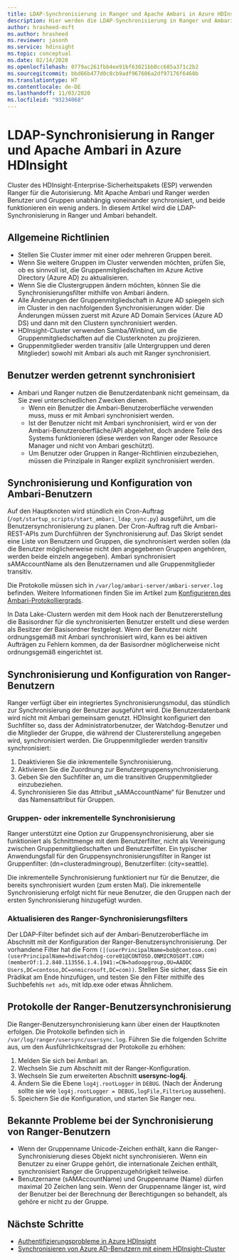 ```yaml
---
title: LDAP-Synchronisierung in Ranger und Apache Ambari in Azure HDInsight
description: Hier werden die LDAP-Synchronisierung in Ranger und Ambari behandelt und allgemeine Richtlinien bereitgestellt.
author: hrasheed-msft
ms.author: hrasheed
ms.reviewer: jasonh
ms.service: hdinsight
ms.topic: conceptual
ms.date: 02/14/2020
ms.openlocfilehash: 0779ac261fbb4ee91bf63021bb0cc685a371c2b2
ms.sourcegitcommit: bbd66b477d0c8cb9adf967606a2df97176f6460b
ms.translationtype: HT
ms.contentlocale: de-DE
ms.lasthandoff: 11/03/2020
ms.locfileid: "93234068"
---
```

# <a name="ldap-sync-in-ranger-and-apache-ambari-in-azure-hdinsight"></a>LDAP-Synchronisierung in Ranger und Apache Ambari in Azure HDInsight

Cluster des HDInsight-Enterprise-Sicherheitspakets (ESP) verwenden Ranger für die Autorisierung. Mit Apache Ambari und Ranger werden Benutzer und Gruppen unabhängig voneinander synchronisiert, und beide funktionieren ein wenig anders. In diesem Artikel wird die LDAP-Synchronisierung in Ranger und Ambari behandelt.

## <a name="general-guidelines"></a>Allgemeine Richtlinien

* Stellen Sie Cluster immer mit einer oder mehreren Gruppen bereit.
* Wenn Sie weitere Gruppen im Cluster verwenden möchten, prüfen Sie, ob es sinnvoll ist, die Gruppenmitgliedschaften im Azure Active Directory (Azure AD) zu aktualisieren.
* Wenn Sie die Clustergruppen ändern möchten, können Sie die Synchronisierungsfilter mithilfe von Ambari ändern.
* Alle Änderungen der Gruppenmitgliedschaft in Azure AD spiegeln sich im Cluster in den nachfolgenden Synchronisierungen wider. Die Änderungen müssen zuerst mit Azure AD Domain Services (Azure AD DS) und dann mit den Clustern synchronisiert werden.
* HDInsight-Cluster verwenden Samba/Winbind, um die Gruppenmitgliedschaften auf die Clusterknoten zu projizieren.
* Gruppenmitglieder werden transitiv (alle Untergruppen und deren Mitglieder) sowohl mit Ambari als auch mit Ranger synchronisiert. 

## <a name="users-are-synced-separately"></a>Benutzer werden getrennt synchronisiert

 * Ambari und Ranger nutzen die Benutzerdatenbank nicht gemeinsam, da Sie zwei unterschiedlichen Zwecken dienen. 
   * Wenn ein Benutzer die Ambari-Benutzeroberfläche verwenden muss, muss er mit Ambari synchronisiert werden. 
   * Ist der Benutzer nicht mit Ambari synchronisiert, wird er von der Ambari-Benutzeroberfläche/API abgelehnt, doch andere Teile des Systems funktionieren (diese werden von Ranger oder Resource Manager und nicht von Ambari geschützt).
   * Um Benutzer oder Gruppen in Ranger-Richtlinien einzubeziehen, müssen die Prinzipale in Ranger explizit synchronisiert werden.

## <a name="ambari-user-sync-and-configuration"></a>Synchronisierung und Konfiguration von Ambari-Benutzern

Auf den Hauptknoten wird stündlich ein Cron-Auftrag (`/opt/startup_scripts/start_ambari_ldap_sync.py`) ausgeführt, um die Benutzersynchronisierung zu planen. Der Cron-Auftrag ruft die Ambari-REST-APIs zum Durchführen der Synchronisierung auf. Das Skript sendet eine Liste von Benutzern und Gruppen, die synchronisiert werden sollen (da die Benutzer möglicherweise nicht den angegebenen Gruppen angehören, werden beide einzeln angegeben). Ambari synchronisiert sAMAccountName als den Benutzernamen und alle Gruppenmitglieder transitiv.

Die Protokolle müssen sich in `/var/log/ambari-server/ambari-server.log` befinden. Weitere Informationen finden Sie im Artikel zum [Konfigurieren des Ambari-Protokolliergrads](https://docs.cloudera.com/HDPDocuments/Ambari-latest/administering-ambari/content/amb_configure_ambari_logging_level.html).

In Data Lake-Clustern werden mit dem Hook nach der Benutzererstellung die Basisordner für die synchronisierten Benutzer erstellt und diese werden als Besitzer der Basisordner festgelegt. Wenn der Benutzer nicht ordnungsgemäß mit Ambari synchronisiert wird, kann es bei aktiven Aufträgen zu Fehlern kommen, da der Basisordner möglicherweise nicht ordnungsgemäß eingerichtet ist.

## <a name="ranger-user-sync-and-configuration"></a>Synchronisierung und Konfiguration von Ranger-Benutzern

Ranger verfügt über ein integriertes Synchronisierungsmodul, das stündlich zur Synchronisierung der Benutzer ausgeführt wird. Die Benutzerdatenbank wird nicht mit Ambari gemeinsam genutzt. HDInsight konfiguriert den Suchfilter so, dass der Administratorbenutzer, der Watchdog-Benutzer und die Mitglieder der Gruppe, die während der Clustererstellung angegeben wird, synchronisiert werden. Die Gruppenmitglieder werden transitiv synchronisiert:

1. Deaktivieren Sie die inkrementelle Synchronisierung.
1. Aktivieren Sie die Zuordnung zur Benutzergruppensynchronisierung.
1. Geben Sie den Suchfilter an, um die transitiven Gruppenmitglieder einzubeziehen.
1. Synchronisieren Sie das Attribut „sAMAccountName“ für Benutzer und das Namensattribut für Gruppen.

### <a name="group-or-incremental-sync"></a>Gruppen- oder inkrementelle Synchronisierung

Ranger unterstützt eine Option zur Gruppensynchronisierung, aber sie funktioniert als Schnittmenge mit dem Benutzerfilter, nicht als Vereinigung zwischen Gruppenmitgliedschaften und Benutzerfilter. Ein typischer Anwendungsfall für den Gruppensynchronisierungsfilter in Ranger ist Gruppenfilter: (dn=clusteradmingroup), Benutzerfilter: (city=seattle).

Die inkrementelle Synchronisierung funktioniert nur für die Benutzer, die bereits synchronisiert wurden (zum ersten Mal). Die inkrementelle Synchronisierung erfolgt nicht für neue Benutzer, die den Gruppen nach der ersten Synchronisierung hinzugefügt wurden.

### <a name="update-ranger-sync-filter"></a>Aktualisieren des Ranger-Synchronisierungsfilters

Der LDAP-Filter befindet sich auf der Ambari-Benutzeroberfläche im Abschnitt mit der Konfiguration der Ranger-Benutzersynchronisierung. Der vorhandene Filter hat die Form `(|(userPrincipalName=bob@contoso.com)(userPrincipalName=hdiwatchdog-core01@CONTOSO.ONMICROSOFT.COM)(memberOf:1.2.840.113556.1.4.1941:=CN=hadoopgroup,OU=AADDC Users,DC=contoso,DC=onmicrosoft,DC=com))`. Stellen Sie sicher, dass Sie ein Prädikat am Ende hinzufügen, und testen Sie den Filter mithilfe des Suchbefehls `net ads`, mit ldp.exe oder etwas Ähnlichem.

## <a name="ranger-user-sync-logs"></a>Protokolle der Ranger-Benutzersynchronisierung

Die Ranger-Benutzersynchronisierung kann über einen der Hauptknoten erfolgen. Die Protokolle befinden sich in `/var/log/ranger/usersync/usersync.log`. Führen Sie die folgenden Schritte aus, um den Ausführlichkeitsgrad der Protokolle zu erhöhen:

1. Melden Sie sich bei Ambari an.
1. Wechseln Sie zum Abschnitt mit der Ranger-Konfiguration.
1. Wechseln Sie zum erweiterten Abschnitt **usersync-log4j**.
1. Ändern Sie die Ebene `log4j.rootLogger` in `DEBUG`. (Nach der Änderung sollte sie wie `log4j.rootLogger = DEBUG,logFile,FilterLog` aussehen).
1. Speichern Sie die Konfiguration, und starten Sie Ranger neu.

## <a name="known-issues-with-ranger-user-sync"></a>Bekannte Probleme bei der Synchronisierung von Ranger-Benutzern
* Wenn der Gruppenname Unicode-Zeichen enthält, kann die Ranger-Synchronisierung dieses Objekt nicht synchronisieren. Wenn ein Benutzer zu einer Gruppe gehört, die internationale Zeichen enthält, synchronisiert Ranger die Gruppenzugehörigkeit teilweise.
* Benutzername (sAMAccountName) und Gruppenname (Name) dürfen maximal 20 Zeichen lang sein. Wenn der Gruppenname länger ist, wird der Benutzer bei der Berechnung der Berechtigungen so behandelt, als gehöre er nicht zu der Gruppe.

## <a name="next-steps"></a>Nächste Schritte

* [Authentifizierungsprobleme in Azure HDInsight](./domain-joined-authentication-issues.md)
* [Synchronisieren von Azure AD-Benutzern mit einem HDInsight-Cluster](../hdinsight-sync-aad-users-to-cluster.md)
